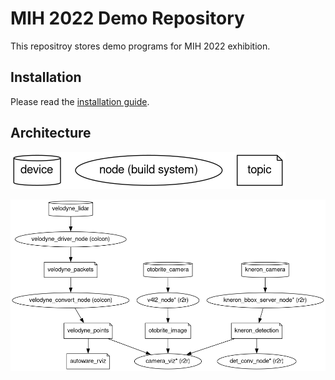 # MIH 2022 Demo Repository

This repositroy stores demo programs for MIH 2022 exhibition.

## Installation

Please read the [installation guide](doc/INSTALL.md).

## Architecture

![](doc/legend.dot.png)

![](doc/architecture.dot.png)
